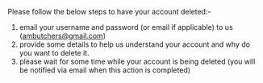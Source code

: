 Please follow the below steps to have your account deleted:-
1. email your username and password (or email if applicable) to us (ambutchers@gmail.com)
2. provide some details to help us understand your account and why do you want to delete it.
3. please wait for some time while your account is being deleted (you will be notified via email when this action is completed)
